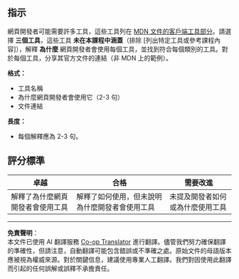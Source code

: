 <!--
CO_OP_TRANSLATOR_METADATA:
{
  "original_hash": "9e2f84e351a6fcb44bfc4066d98525f0",
  "translation_date": "2025-10-03T08:53:21+00:00",
  "source_file": "1-getting-started-lessons/1-intro-to-programming-languages/assignment.md",
  "language_code": "mo"
}
-->
## 指示

網頁開發者可能需要許多工具，這些工具列在 [MDN 文件的客戶端工具部分](https://developer.mozilla.org/docs/Learn/Tools_and_testing/Understanding_client-side_tools/Overview)。請選擇 **三個工具**，這些工具 **未在本課程中涵蓋**（排除 [列出特定工具或參考課程內容]），解釋 **為什麼** 網頁開發者會使用每個工具，並找到符合每個類別的工具。對於每個工具，分享其官方文件的連結（非 MDN 上的範例）。

**格式：**  
- 工具名稱  
- 為什麼網頁開發者會使用它（2-3 句）  
- 文件連結

**長度：**  
- 每個解釋應為 2-3 句。

## 評分標準

卓越 | 合格 | 需要改進
--- | --- | --- |
解釋了為什麼網頁開發者會使用工具 | 解釋了如何使用，但未說明為什麼開發者會使用工具 | 未提及開發者如何或為什麼使用工具 |

---

**免責聲明**：  
本文件已使用 AI 翻譯服務 [Co-op Translator](https://github.com/Azure/co-op-translator) 進行翻譯。儘管我們努力確保翻譯的準確性，但請注意，自動翻譯可能包含錯誤或不準確之處。原始文件的母語版本應被視為權威來源。對於關鍵信息，建議使用專業人工翻譯。我們對因使用此翻譯而引起的任何誤解或誤釋不承擔責任。